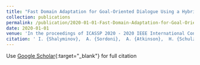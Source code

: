 ```yaml
---
title: "Fast Domain Adaptation for Goal-Oriented Dialogue Using a Hybrid Generative-Retrieval Transformer"
collection: publications
permalink: /publication/2020-01-01-Fast-Domain-Adaptation-for-Goal-Oriented-Dialogue-Using-a-Hybrid-Generative-Retrieval-Transformer
date: 2020-01-01
venue: 'In the proceedings of ICASSP 2020 - 2020 IEEE International Conference on Acoustics, Speech and Signal Processing (ICASSP)'
citation: ' I. {Shalyminov},  A. {Sordoni},  A. {Atkinson},  H. {Schulz}, &quot;Fast Domain Adaptation for Goal-Oriented Dialogue Using a Hybrid Generative-Retrieval Transformer.&quot; In the proceedings of ICASSP 2020 - 2020 IEEE International Conference on Acoustics, Speech and Signal Processing (ICASSP), 2020.'
---
```

Use [Google Scholar](https://scholar.google.com/scholar?q=Fast+Domain+Adaptation+for+Goal+Oriented+Dialogue+Using+a+Hybrid+Generative+Retrieval+Transformer){:target="_blank"} for full citation